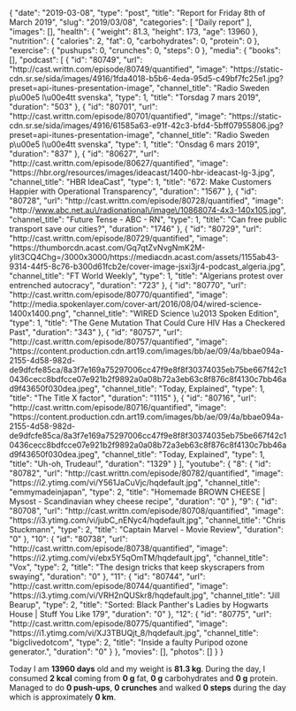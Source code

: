 {
    "date": "2019-03-08",
    "type": "post",
    "title": "Report for Friday 8th of March 2019",
    "slug": "2019\/03\/08",
    "categories": [
        "Daily report"
    ],
    "images": [],
    "health": {
        "weight": 81.3,
        "height": 173,
        "age": 13960
    },
    "nutrition": {
        "calories": 2,
        "fat": 0,
        "carbohydrates": 0,
        "protein": 0
    },
    "exercise": {
        "pushups": 0,
        "crunches": 0,
        "steps": 0
    },
    "media": {
        "books": [],
        "podcast": [
            {
                "id": "80749",
                "url": "http:\/\/cast.writtn.com\/episode\/80749\/quantified",
                "image": "https:\/\/static-cdn.sr.se\/sida\/images\/4916\/1fda4018-b5b6-4eda-95d5-c49bf7fc25e1.jpg?preset=api-itunes-presentation-image",
                "channel_title": "Radio Sweden p\u00e5 l\u00e4tt svenska",
                "type": 1,
                "title": "Torsdag 7 mars 2019",
                "duration": "503"
            },
            {
                "id": "80701",
                "url": "http:\/\/cast.writtn.com\/episode\/80701\/quantified",
                "image": "https:\/\/static-cdn.sr.se\/sida\/images\/4916\/61585a63-e91f-42c3-bfd4-5bff07955806.jpg?preset=api-itunes-presentation-image",
                "channel_title": "Radio Sweden p\u00e5 l\u00e4tt svenska",
                "type": 1,
                "title": "Onsdag 6 mars 2019",
                "duration": "837"
            },
            {
                "id": "80627",
                "url": "http:\/\/cast.writtn.com\/episode\/80627\/quantified",
                "image": "https:\/\/hbr.org\/resources\/images\/ideacast\/1400-hbr-ideacast-lg-3.jpg",
                "channel_title": "HBR IdeaCast",
                "type": 1,
                "title": "672: Make Customers Happier with Operational Transparency",
                "duration": "1567"
            },
            {
                "id": "80728",
                "url": "http:\/\/cast.writtn.com\/episode\/80728\/quantified",
                "image": "http:\/\/www.abc.net.au\/radionational\/image\/10868074-4x3-140x105.jpg",
                "channel_title": "Future Tense - ABC - RN",
                "type": 1,
                "title": "Can free public transport save our cities?",
                "duration": "1746"
            },
            {
                "id": "80729",
                "url": "http:\/\/cast.writtn.com\/episode\/80729\/quantified",
                "image": "https:\/\/thumborcdn.acast.com\/Gq7qtZvNvgNmK2M-ylit3CQ4Chg=\/3000x3000\/https:\/\/mediacdn.acast.com\/assets\/1155ab43-9314-44f5-8c76-b300d61fcb2e\/cover-image-jsxi3jr4-podcast_algeria.jpg",
                "channel_title": "FT World Weekly",
                "type": 1,
                "title": "Algerians protest over entrenched autocracy",
                "duration": "723"
            },
            {
                "id": "80770",
                "url": "http:\/\/cast.writtn.com\/episode\/80770\/quantified",
                "image": "http:\/\/media.spokenlayer.com\/cover-art\/2016\/08\/04\/wired-science-1400x1400.png",
                "channel_title": "WIRED Science \u2013 Spoken Edition",
                "type": 1,
                "title": "The Gene Mutation That Could Cure HIV Has a Checkered Past",
                "duration": "343"
            },
            {
                "id": "80757",
                "url": "http:\/\/cast.writtn.com\/episode\/80757\/quantified",
                "image": "https:\/\/content.production.cdn.art19.com\/images\/bb\/ae\/09\/4a\/bbae094a-2155-4d58-982d-de9dfcfe85ca\/8a3f7e169a75297006cc47f9e8f8f30374035eb75be667f42c10436cecc8bdfcce07e921b2f9892a0a08b72a3eb63c8f876c8f4130c7bb46ad9f43650f030dea.jpeg",
                "channel_title": "Today, Explained",
                "type": 1,
                "title": "The Title X factor",
                "duration": "1115"
            },
            {
                "id": "80716",
                "url": "http:\/\/cast.writtn.com\/episode\/80716\/quantified",
                "image": "https:\/\/content.production.cdn.art19.com\/images\/bb\/ae\/09\/4a\/bbae094a-2155-4d58-982d-de9dfcfe85ca\/8a3f7e169a75297006cc47f9e8f8f30374035eb75be667f42c10436cecc8bdfcce07e921b2f9892a0a08b72a3eb63c8f876c8f4130c7bb46ad9f43650f030dea.jpeg",
                "channel_title": "Today, Explained",
                "type": 1,
                "title": "Uh-oh, Trudeau!",
                "duration": "1329"
            }
        ],
        "youtube": {
            "8": {
                "id": "80782",
                "url": "http:\/\/cast.writtn.com\/episode\/80782\/quantified",
                "image": "https:\/\/i2.ytimg.com\/vi\/Y561JaCuVjc\/hqdefault.jpg",
                "channel_title": "emmymadeinjapan",
                "type": 2,
                "title": "Homemade BROWN CHEESE | Mysost - Scandinavian whey cheese recipe",
                "duration": "0"
            },
            "9": {
                "id": "80708",
                "url": "http:\/\/cast.writtn.com\/episode\/80708\/quantified",
                "image": "https:\/\/i3.ytimg.com\/vi\/jubC_nENyc4\/hqdefault.jpg",
                "channel_title": "Chris Stuckmann",
                "type": 2,
                "title": "Captain Marvel - Movie Review",
                "duration": "0"
            },
            "10": {
                "id": "80738",
                "url": "http:\/\/cast.writtn.com\/episode\/80738\/quantified",
                "image": "https:\/\/i2.ytimg.com\/vi\/ebx5Y5qOmTM\/hqdefault.jpg",
                "channel_title": "Vox",
                "type": 2,
                "title": "The design tricks that keep skyscrapers from swaying",
                "duration": "0"
            },
            "11": {
                "id": "80744",
                "url": "http:\/\/cast.writtn.com\/episode\/80744\/quantified",
                "image": "https:\/\/i3.ytimg.com\/vi\/VRH2nQUSkr8\/hqdefault.jpg",
                "channel_title": "Jill Bearup",
                "type": 2,
                "title": "Sorted: Black Panther's Ladies by Hogwarts House | Stuff You Like 179",
                "duration": "0"
            },
            "12": {
                "id": "80775",
                "url": "http:\/\/cast.writtn.com\/episode\/80775\/quantified",
                "image": "https:\/\/i1.ytimg.com\/vi\/XJ3TBUQjt_8\/hqdefault.jpg",
                "channel_title": "bigclivedotcom",
                "type": 2,
                "title": "Inside a faulty Puripod ozone generator.",
                "duration": "0"
            }
        },
        "movies": [],
        "photos": []
    }
}

Today I am <strong>13960 days</strong> old and my weight is <strong>81.3 kg</strong>. During the day, I consumed <strong>2 kcal</strong> coming from <strong>0 g</strong> fat, <strong>0 g</strong> carbohydrates and <strong>0 g</strong> protein. Managed to do <strong>0 push-ups</strong>, <strong>0 crunches</strong> and walked <strong>0 steps</strong> during the day which is approximately <strong>0 km</strong>.